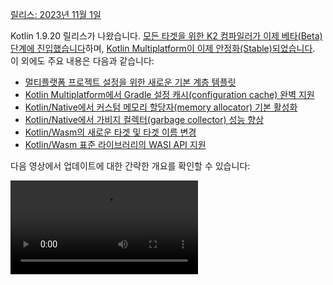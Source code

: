 [//]: # (title: Kotlin 1.9.20의 새로운 기능)

[릴리스: 2023년 11월 1일](releases.md#release-details)

Kotlin 1.9.20 릴리스가 나왔습니다. [모든 타겟을 위한 K2 컴파일러가 이제 베타(Beta) 단계에 진입했습니다](#new-kotlin-k2-compiler-updates)하며, [Kotlin Multiplatform이 이제 안정화(Stable)되었습니다](#kotlin-multiplatform-is-stable). 이 외에도 주요 내용은 다음과 같습니다:

*   [멀티플랫폼 프로젝트 설정을 위한 새로운 기본 계층 템플릿](#template-for-configuring-multiplatform-projects)
*   [Kotlin Multiplatform에서 Gradle 설정 캐시(configuration cache) 완벽 지원](#full-support-for-the-gradle-configuration-cache-in-kotlin-multiplatform)
*   [Kotlin/Native에서 커스텀 메모리 할당자(memory allocator) 기본 활성화](#custom-memory-allocator-enabled-by-default)
*   [Kotlin/Native에서 가비지 컬렉터(garbage collector) 성능 향상](#performance-improvements-for-the-garbage-collector)
*   [Kotlin/Wasm의 새로운 타겟 및 타겟 이름 변경](#new-wasm-wasi-target-and-the-renaming-of-the-wasm-target-to-wasm-js)
*   [Kotlin/Wasm 표준 라이브러리의 WASI API 지원](#support-for-the-wasi-api-in-the-standard-library)

다음 영상에서 업데이트에 대한 간략한 개요를 확인할 수 있습니다:

<video src="https://www.youtube.com/v/Ol_96CHKqg8" title="Kotlin 1.9.20의 새로운 기능"/>

## IDE 지원

1.9.20을 지원하는 Kotlin 플러그인은 다음에서 사용할 수 있습니다:

| IDE            | 지원 버전                     |
|----------------|----------------------------------------|
| IntelliJ IDEA  | 2023.1.x, 2023.2.x, 2023.x             |
| Android Studio | Hedgehog (2023.1.1), Iguana (2023.2.1) |

> IntelliJ IDEA 2023.3.x 및 Android Studio Iguana (2023.2.1) Canary 15부터 Kotlin 플러그인은 자동으로 포함되고 업데이트됩니다. 프로젝트의 Kotlin 버전만 업데이트하면 됩니다.
>
{style="note"}

## 새로운 Kotlin K2 컴파일러 업데이트

JetBrains의 Kotlin 팀은 새로운 K2 컴파일러의 안정화 작업을 계속하고 있습니다. 이 컴파일러는 주요 성능 향상을 가져오고, 새로운 언어 기능 개발 속도를 높이며, Kotlin이 지원하는 모든 플랫폼을 통합하고, 멀티플랫폼 프로젝트를 위한 더 나은 아키텍처를 제공할 것입니다.

K2는 현재 모든 타겟에서 **베타(Beta)** 상태입니다. [릴리스 블로그 게시물에서 자세히 읽어보기](https://blog.jetbrains.com/kotlin/2023/11/kotlin-1-9-20-released/)

### Kotlin/Wasm 지원

이번 릴리스부터 Kotlin/Wasm은 새로운 K2 컴파일러를 지원합니다. [프로젝트에서 활성화하는 방법을 알아보세요](#how-to-enable-the-kotlin-k2-compiler).

### K2와 함께 kapt 컴파일러 플러그인 미리보기

> kapt 컴파일러 플러그인의 K2 지원은 [Experimental](components-stability.md) (실험적 기능)입니다. 옵트인(opt-in)이 필요하며(자세한 내용은 아래 참조), 평가 목적으로만 사용해야 합니다.
>
{style="warning"}

1.9.20에서는 K2 컴파일러와 함께 [kapt 컴파일러 플러그인](kapt.md)을 사용할 수 있습니다.
프로젝트에서 K2 컴파일러를 사용하려면 `gradle.properties` 파일에 다음 옵션을 추가하세요:

```text
kotlin.experimental.tryK2=true
kapt.use.k2=true
```

또는 다음 단계를 완료하여 kapt에 K2를 활성화할 수 있습니다:
1.  `build.gradle.kts` 파일에서 [언어 버전](gradle-compiler-options.md#example-of-setting-languageversion)을 `2.0`으로 설정하세요.
2.  `gradle.properties` 파일에 `kapt.use.k2=true`를 추가하세요.

K2 컴파일러와 함께 kapt를 사용할 때 문제가 발생하면 [이슈 트래커](http://kotl.in/issue)에 보고해 주세요.

### Kotlin K2 컴파일러 활성화 방법

#### Gradle에서 K2 활성화

Kotlin K2 컴파일러를 활성화하고 테스트하려면 다음 컴파일러 옵션과 함께 새 언어 버전을 사용하세요:

```bash
-language-version 2.0
```

`build.gradle.kts` 파일에 지정할 수 있습니다:

```kotlin
kotlin {
    sourceSets.all {
        languageSettings {
            languageVersion = "2.0"
        }
    }
}
```

#### Maven에서 K2 활성화

Kotlin K2 컴파일러를 활성화하고 테스트하려면 `pom.xml` 파일의 `<project/>` 섹션을 업데이트하세요:

```xml
<properties>
    <kotlin.compiler.languageVersion>2.0</kotlin.compiler.languageVersion>
</properties>
```

#### IntelliJ IDEA에서 K2 활성화

IntelliJ IDEA에서 Kotlin K2 컴파일러를 활성화하고 테스트하려면 **Settings** | **Build, Execution, Deployment** | **Compiler** | **Kotlin Compiler**로 이동하여 **Language Version** 필드를 `2.0 (experimental)`로 업데이트하세요.

### 새로운 K2 컴파일러에 대한 피드백 남기기

어떤 피드백이라도 감사히 받겠습니다!

*   Kotlin Slack에서 K2 개발자에게 직접 피드백을 제공하세요. [초대받아](https://surveys.jetbrains.com/s3/kotlin-slack-sign-up?_gl=1*ju6cbn*_ga*MTA3MTk5NDkzMC4xNjQ2MDY3MDU4*_ga_9J976DJZ68*MTY1ODMzNzA3OS4xMDAuMS4xNjU4MzQwODEwLjYw) [#k2-early-adopters](https://kotlinlang.slack.com/archives/C03PK0PE257) 채널에 참여하세요.
*   새로운 K2 컴파일러 사용 중 발생한 문제는 [이슈 트래커](https://kotl.in/issue)에 보고해 주세요.
*   JetBrains가 K2 사용에 대한 익명 데이터를 수집하도록 [사용 통계 전송 옵션](https://www.jetbrains.com/help/idea/settings-usage-statistics.html)을 활성화하세요.

## Kotlin/JVM

버전 1.9.20부터 컴파일러는 Java 21 바이트코드를 포함하는 클래스를 생성할 수 있습니다.

## Kotlin/Native

Kotlin 1.9.20에는 새로운 메모리 할당자가 기본으로 활성화된 안정적인 메모리 관리자, 가비지 컬렉터 성능 향상 및 기타 업데이트가 포함되어 있습니다:

*   [커스텀 메모리 할당자 기본 활성화](#custom-memory-allocator-enabled-by-default)
*   [가비지 컬렉터 성능 향상](#performance-improvements-for-the-garbage-collector)
*   [`klib` 아티팩트의 점진적 컴파일](#incremental-compilation-of-klib-artifacts)
*   [라이브러리 연결(linkage) 문제 관리](#managing-library-linkage-issues)
*   [클래스 생성자 호출 시 컴패니언 객체 초기화](#companion-object-initialization-on-class-constructor-calls)
*   [모든 cinterop 선언에 대한 옵트인(opt-in) 요구 사항](#opt-in-requirement-for-all-cinterop-declarations)
*   [링커 오류에 대한 커스텀 메시지](#custom-message-for-linker-errors)
*   [레거시 메모리 관리자 제거](#removal-of-the-legacy-memory-manager)
*   [타겟 티어(tier) 정책 변경](#change-to-our-target-tiers-policy)

### 커스텀 메모리 할당자 기본 활성화

Kotlin 1.9.20에는 새로운 메모리 할당자가 기본으로 활성화되어 제공됩니다. 이 할당자는 이전 기본 할당자인 `mimalloc`을 대체하도록 설계되었으며, 가비지 컬렉션을 더 효율적으로 만들고 [Kotlin/Native 메모리 관리자](native-memory-manager.md)의 런타임 성능을 향상시킵니다.

새로운 커스텀 할당자는 시스템 메모리를 페이지로 나누어 순차적으로 독립적인 스위핑(sweeping)을 허용합니다. 각 할당은 페이지 내의 메모리 블록이 되며, 페이지는 블록 크기를 추적합니다. 다양한 페이지 유형은 여러 할당 크기에 최적화되어 있습니다. 메모리 블록의 순차적인 배열은 할당된 모든 블록을 효율적으로 반복할 수 있도록 합니다.

스레드가 메모리를 할당할 때, 할당 크기에 따라 적절한 페이지를 찾습니다. 스레드는 다양한 크기 범주에 대한 페이지 세트를 유지합니다. 일반적으로 주어진 크기에 대한 현재 페이지는 할당을 수용할 수 있습니다. 그렇지 않으면 스레드는 공유 할당 공간에서 다른 페이지를 요청합니다. 이 페이지는 이미 사용 가능하거나, 스위핑이 필요하거나, 먼저 생성해야 할 수 있습니다.

새로운 할당자는 여러 개의 독립적인 할당 공간을 동시에 허용하여, Kotlin 팀이 성능을 더욱 향상시키기 위해 다양한 페이지 레이아웃을 실험할 수 있도록 할 것입니다.

#### 커스텀 메모리 할당자 활성화 방법

Kotlin 1.9.20부터 새로운 메모리 할당자가 기본으로 설정됩니다. 추가 설정은 필요 없습니다.

메모리 소비가 높다고 판단되면, Gradle 빌드 스크립트에서 `-Xallocator=mimalloc` 또는 `-Xallocator=std` 옵션을 사용하여 `mimalloc` 또는 시스템 할당자로 다시 전환할 수 있습니다. 새로운 메모리 할당자 개선에 도움을 주시려면 [YouTrack](https://kotl.in/issue)에 해당 문제를 보고해 주세요.

새로운 할당자 설계에 대한 기술적인 내용은 이 [README](https://github.com/JetBrains/kotlin/blob/master/kotlin-native/runtime/src/alloc/custom/README.md)를 참조하세요.

### 가비지 컬렉터 성능 향상

Kotlin 팀은 새로운 Kotlin/Native 메모리 관리자의 성능과 안정성을 지속적으로 개선하고 있습니다. 이번 릴리스에서는 가비지 컬렉터(GC)에 몇 가지 중요한 변경 사항이 적용되었으며, 1.9.20의 주요 내용은 다음과 같습니다:

*   [GC 일시 중지 시간 단축을 위한 완전 병렬 마크](#full-parallel-mark-to-reduce-the-pause-time-for-the-gc)
*   [할당 성능 향상을 위해 메모리를 큰 청크로 추적](#tracking-memory-in-big-chunks-to-improve-the-allocation-performance)

#### GC 일시 중지 시간 단축을 위한 완전 병렬 마크

이전에는 기본 가비지 컬렉터가 부분적인 병렬 마크만 수행했습니다. 뮤테이터(mutator) 스레드가 일시 중지되면, 스레드 로컬 변수 및 호출 스택과 같은 자체 루트에서 GC 시작을 마크했습니다. 그 동안 별도의 GC 스레드는 전역 루트와, 네이티브 코드를 활발히 실행 중이어서 일시 중지되지 않은 모든 뮤테이터의 루트를 마크하는 역할을 했습니다.

이러한 접근 방식은 전역 객체의 수가 제한적이고 뮤테이터 스레드가 Kotlin 코드를 실행하는 실행 가능 상태에서 상당한 시간을 보내는 경우에 잘 작동했습니다. 하지만 일반적인 iOS 애플리케이션의 경우는 그렇지 않습니다.

이제 GC는 일시 중지된 뮤테이터, GC 스레드 및 선택적 마커 스레드를 결합하여 마크 큐를 처리하는 완전 병렬 마크를 사용합니다. 기본적으로 마킹(marking) 프로세스는 다음을 통해 수행됩니다:

*   일시 중지된 뮤테이터. 자신의 루트를 처리한 후 코드를 활발히 실행하지 않을 때 유휴 상태로 있는 대신, 전체 마킹 프로세스에 기여합니다.
*   GC 스레드. 이는 최소한 하나의 스레드가 마킹을 수행하도록 보장합니다.

이 새로운 접근 방식은 마킹 프로세스를 더 효율적으로 만들어 GC의 일시 중지 시간을 단축합니다.

#### 할당 성능 향상을 위해 메모리를 큰 청크로 추적

이전에는 GC 스케줄러가 각 객체의 할당을 개별적으로 추적했습니다. 그러나 새로운 기본 커스텀 할당자나 `mimalloc` 메모리 할당자 모두 각 객체에 대해 별도의 저장 공간을 할당하지 않습니다. 이들은 여러 객체를 위해 한 번에 큰 영역을 할당합니다.

Kotlin 1.9.20에서는 GC가 개별 객체 대신 영역을 추적합니다. 이는 각 할당에서 수행되는 작업 수를 줄여 작은 객체 할당 속도를 높이고, 따라서 가비지 컬렉터의 메모리 사용량을 최소화하는 데 도움이 됩니다.

### `klib` 아티팩트의 점진적 컴파일

> 이 기능은 [Experimental](components-stability.md#stability-levels-explained) (실험적 기능)입니다. 언제든지 삭제되거나 변경될 수 있습니다. 옵트인(opt-in)이 필요합니다(자세한 내용은 아래 참조). 평가 목적으로만 사용해야 합니다. [YouTrack](https://kotl.in/issue)에 대한 피드백을 주시면 감사하겠습니다.
>
{style="warning"}

Kotlin 1.9.20은 Kotlin/Native를 위한 새로운 컴파일 시간 최적화를 도입합니다. `klib` 아티팩트의 네이티브 코드 컴파일은 이제 부분적으로 점진적입니다.

디버그 모드에서 Kotlin 소스 코드를 네이티브 바이너리로 컴파일할 때, 컴파일은 두 단계를 거칩니다:

1.  소스 코드는 `klib` 아티팩트로 컴파일됩니다.
2.  `klib` 아티팩트는 의존성과 함께 바이너리로 컴파일됩니다.

두 번째 단계의 컴파일 시간을 최적화하기 위해 팀은 이미 의존성에 대한 컴파일러 캐시를 구현했습니다. 이들은 네이티브 코드로 한 번만 컴파일되며, 그 결과는 바이너리가 컴파일될 때마다 재사용됩니다. 하지만 프로젝트 소스에서 빌드된 `klib` 아티팩트는 프로젝트 변경 시 항상 네이티브 코드로 완전히 재컴파일되었습니다.

새로운 점진적 컴파일을 사용하면, 프로젝트 모듈 변경이 소스 코드의 `klib` 아티팩트 부분 재컴파일만 유발하는 경우, `klib`의 일부만 바이너리로 다시 컴파일됩니다.

점진적 컴파일을 활성화하려면 `gradle.properties` 파일에 다음 옵션을 추가하세요:

```none
kotlin.incremental.native=true
```

문제가 발생하면 [YouTrack](https://kotl.in/issue)에 보고해 주세요.

### 라이브러리 연결(linkage) 문제 관리

이번 릴리스에서는 Kotlin/Native 컴파일러가 Kotlin 라이브러리 내의 연결(linkage) 문제를 처리하는 방식이 개선되었습니다. 이제 오류 메시지에 해시(hash) 대신 시그니처 이름(signature name)을 사용하여 더 읽기 쉬운 선언이 포함되어 문제를 더 쉽게 찾고 해결할 수 있습니다. 다음은 예시입니다:

```text
No function found for symbol 'org.samples/MyClass.removedFunction|removedFunction(kotlin.Int;kotlin.String){}[0]'
```
Kotlin/Native 컴파일러는 서드파티 Kotlin 라이브러리 간의 연결(linkage) 문제를 감지하고 런타임에 오류를 보고합니다. 한 서드파티 Kotlin 라이브러리의 작성자가 다른 서드파티 Kotlin 라이브러리가 사용하는 실험적 API에 호환되지 않는 변경을 가하는 경우 이러한 문제가 발생할 수 있습니다.

Kotlin 1.9.20부터 컴파일러는 기본적으로 연결 문제를 자동으로 감지합니다. 프로젝트에서 이 설정을 조정할 수 있습니다:

*   이러한 문제를 컴파일 로그에 기록하려면 `-Xpartial-linkage-loglevel=WARNING` 컴파일러 옵션을 사용하여 경고를 활성화하세요.
*   또한 `-Xpartial-linkage-loglevel=ERROR`를 사용하여 보고된 경고의 심각도를 컴파일 오류로 높일 수도 있습니다. 이 경우 컴파일이 실패하고 컴파일 로그에 모든 오류가 표시됩니다. 이 옵션을 사용하여 연결 문제를 더 자세히 검토하세요.

```kotlin
// An example of passing compiler options in a Gradle build file:
kotlin {
    macosX64("native") {
        binaries.executable()

        compilations.configureEach {
            compilerOptions.configure {
                // To report linkage issues as warnings:
                freeCompilerArgs.add("-Xpartial-linkage-loglevel=WARNING")

                // To raise linkage warnings to errors:
                freeCompilerArgs.add("-Xpartial-linkage-loglevel=ERROR")
            }
        }
    }
}
```

이 기능에 예상치 못한 문제가 발생하면 언제든지 `-Xpartial-linkage=disable` 컴파일러 옵션을 사용하여 옵트아웃(opt out)할 수 있습니다. 이러한 경우 [이슈 트래커](https://kotl.in/issue)에 주저하지 말고 보고해 주세요.

### 클래스 생성자 호출 시 컴패니언 객체 초기화

Kotlin 1.9.20부터 Kotlin/Native 백엔드는 클래스 생성자에서 컴패니언 객체에 대한 정적 초기화자(static initializer)를 호출합니다:

```kotlin
class Greeting {
    companion object {
        init {
            print("Hello, Kotlin!") 
        }
    }
}

fun main() {
    val start = Greeting() // "Hello, Kotlin!" 출력
}
```

이제 이 동작은 Kotlin/JVM과 통일되었습니다. Kotlin/JVM에서는 Java 정적 초기화자의 의미 체계와 일치하는 해당 클래스가 로드(해결)될 때 컴패니언 객체가 초기화됩니다.

이제 이 기능의 구현이 플랫폼 간에 더 일관성이 있어 Kotlin Multiplatform 프로젝트에서 코드를 공유하기가 더 쉬워졌습니다.

### 모든 cinterop 선언에 대한 옵트인(opt-in) 요구 사항

Kotlin 1.9.20부터 `cinterop` 도구가 C 및 Objective-C 라이브러리(예: libcurl, libxml)에서 생성한 모든 Kotlin 선언은 `@ExperimentalForeignApi`로 표시됩니다. 옵트인 어노테이션이 없으면 코드가 컴파일되지 않습니다.

이 요구 사항은 C 및 Objective-C 라이브러리 임포트의 [Experimental](components-stability.md#stability-levels-explained) 상태를 반영합니다. 프로젝트의 특정 영역으로 사용을 제한하는 것이 좋습니다. 이는 임포트 안정화 작업이 시작되면 마이그레이션을 더 쉽게 해줄 것입니다.

> Kotlin/Native와 함께 제공되는 네이티브 플랫폼 라이브러리(예: Foundation, UIKit, POSIX)의 경우, 일부 API에만 `@ExperimentalForeignApi`를 통한 옵트인(opt-in)이 필요합니다. 이 경우, 옵트인 요구 사항에 대한 경고가 표시됩니다.
>
{style="note"}

### 링커 오류에 대한 커스텀 메시지

라이브러리 작성자인 경우, 이제 커스텀 메시지를 통해 사용자가 링커 오류를 해결하도록 도울 수 있습니다.

Kotlin 라이브러리가 C 또는 Objective-C 라이브러리에 의존하는 경우(예: [CocoaPods 통합](https://www.jetbrains.com/help/kotlin-multiplatform-dev/multiplatform-cocoapods-overview.html) 사용), 해당 라이브러리 사용자는 이러한 종속 라이브러리를 로컬 머신에 가지고 있거나 프로젝트 빌드 스크립트에 명시적으로 구성해야 합니다. 그렇지 않은 경우, 사용자는 혼란스러운 "Framework not found" 메시지를 받곤 했습니다.

이제 컴파일 실패 메시지에 특정 지침이나 링크를 제공할 수 있습니다. 이를 위해 `-Xuser-setup-hint` 컴파일러 옵션을 `cinterop`에 전달하거나, `.def` 파일에 `userSetupHint=message` 속성을 추가하세요.

### 레거시 메모리 관리자 제거

[새로운 메모리 관리자](native-memory-manager.md)는 Kotlin 1.6.20에서 도입되어 1.7.20에서 기본값이 되었습니다. 그 이후로 추가 업데이트 및 성능 개선이 이루어졌으며, 이제 안정화되었습니다.

이제 사용 중단 주기를 완료하고 레거시 메모리 관리자를 제거할 때가 되었습니다. 아직 사용 중이라면, `gradle.properties`에서 `kotlin.native.binary.memoryModel=strict` 옵션을 제거하고 [마이그레이션 가이드](native-migration-guide.md)에 따라 필요한 변경 사항을 적용하세요.

### 타겟 티어(tier) 정책 변경

저희는 [티어 1 지원](native-target-support.md#tier-1)에 대한 요구 사항을 업그레이드하기로 결정했습니다. Kotlin 팀은 이제 티어 1에 해당하는 타겟에 대해 컴파일러 릴리스 간 소스 및 바이너리 호환성을 제공하는 데 전념하고 있습니다. 또한 컴파일 및 실행이 가능하도록 CI 도구로 정기적으로 테스트되어야 합니다. 현재 티어 1에는 macOS 호스트를 위한 다음 타겟이 포함됩니다:

*   `macosX64`
*   `macosArm64`
*   `iosSimulatorArm64`
*   `iosX64`

Kotlin 1.9.20에서는 이전에 사용이 중단된 여러 타겟도 제거했습니다. 즉,

*   `iosArm32`
*   `watchosX86`
*   `wasm32`
*   `mingwX86`
*   `linuxMips32`
*   `linuxMipsel32`

현재 [지원되는 타겟](native-target-support.md)의 전체 목록을 참조하세요.

## Kotlin Multiplatform

Kotlin 1.9.20은 Kotlin Multiplatform의 안정화에 중점을 두고 있으며, 새로운 프로젝트 위자드 및 기타 주목할 만한 기능으로 개발자 경험을 개선하기 위한 새로운 단계를 밟고 있습니다:

*   [Kotlin Multiplatform 안정화(Stable)](#kotlin-multiplatform-is-stable)
*   [멀티플랫폼 프로젝트 구성을 위한 템플릿](#template-for-configuring-multiplatform-projects)
*   [새로운 프로젝트 위자드](#new-project-wizard)
*   [Gradle 설정 캐시(Configuration cache) 완벽 지원](#full-support-for-the-gradle-configuration-cache-in-kotlin-multiplatform)
*   [Gradle에서 새로운 표준 라이브러리 버전 더 쉽게 구성](#easier-configuration-of-new-standard-library-versions-in-gradle)
*   [서드파티 cinterop 라이브러리 기본 지원](#default-support-for-third-party-cinterop-libraries)
*   [Compose Multiplatform 프로젝트에서 Kotlin/Native 컴파일 캐시 지원](#support-for-kotlin-native-compilation-caches-in-compose-multiplatform-projects)
*   [호환성 가이드라인](#compatibility-guidelines)

### Kotlin Multiplatform 안정화(Stable)

1.9.20 릴리스는 Kotlin의 발전에 있어 중요한 이정표를 세웠습니다: [Kotlin Multiplatform](https://www.jetbrains.com/help/kotlin-multiplatform-dev/get-started.html)이 드디어 안정화(Stable)되었습니다. 이는 이 기술이 프로젝트에서 안전하게 사용될 수 있으며, 프로덕션 준비가 100% 완료되었음을 의미합니다. 또한 Kotlin Multiplatform의 향후 개발은 엄격한 [하위 호환성 규칙](https://kotlinfoundation.org/language-committee-guidelines/)에 따라 계속될 것임을 의미합니다.

Kotlin Multiplatform의 일부 고급 기능은 아직 발전 중임을 유의하세요. 이러한 기능을 사용할 때, 사용 중인 기능의 현재 안정화 상태를 설명하는 경고가 표시될 것입니다. IntelliJ IDEA에서 실험적 기능을 사용하기 전에, **Settings** | **Advanced Settings** | **Kotlin** | **Experimental Multiplatform**에서 명시적으로 활성화해야 합니다.

*   Kotlin Multiplatform 안정화 및 향후 계획에 대해 자세히 알아보려면 [Kotlin 블로그](https://blog.jetbrains.com/kotlin/2023/11/kotlin-multiplatform-stable/)를 방문하세요.
*   안정화 과정에서 어떤 중요한 변경 사항이 있었는지 확인하려면 [멀티플랫폼 호환성 가이드](https://www.jetbrains.com/help/kotlin-multiplatform-dev/multiplatform-compatibility-guide.html)를 참조하세요.
*   이번 릴리스에서 부분적으로 안정화된 Kotlin Multiplatform의 중요한 부분인 [expected 및 actual 선언 메커니즘](https://www.jetbrains.com/help/kotlin-multiplatform-dev/multiplatform-expect-actual.html)에 대해 읽어보세요.

### 멀티플랫폼 프로젝트 구성을 위한 템플릿

Kotlin 1.9.20부터 Kotlin Gradle 플러그인은 인기 있는 멀티플랫폼 시나리오를 위해 공유 소스 세트를 자동으로 생성합니다. 프로젝트 설정이 이러한 시나리오 중 하나인 경우, 소스 세트 계층을 수동으로 구성할 필요가 없습니다. 프로젝트에 필요한 타겟을 명시적으로 지정하기만 하면 됩니다.

이제 Kotlin Gradle 플러그인의 새로운 기능인 기본 계층 템플릿 덕분에 설정이 더 쉬워졌습니다. 이것은 플러그인에 내장된 사전 정의된 소스 세트 계층 템플릿입니다. 선언한 타겟에 대해 Kotlin이 자동으로 생성하는 중간 소스 세트를 포함합니다. [전체 템플릿을 참조하세요](#see-the-full-hierarchy-template).

#### 더 쉽게 프로젝트 생성

Android 및 iPhone 기기를 모두 타겟팅하고 Apple 실리콘 MacBook에서 개발되는 멀티플랫폼 프로젝트를 고려해 보세요. 다양한 Kotlin 버전 간에 이 프로젝트가 어떻게 설정되는지 비교해 보세요:

<table>
   <tr>
       <td>Kotlin 1.9.0 및 이전 버전 (표준 설정)</td>
       <td>Kotlin 1.9.20</td>
   </tr>
   <tr>
<td>

```kotlin
kotlin {
    androidTarget()
    iosArm64()
    iosSimulatorArm64()

    sourceSets {
        val commonMain by getting

        val iosMain by creating {
            dependsOn(commonMain)
        }

        val iosArm64Main by getting {
            dependsOn(iosMain)
        }

        val iosSimulatorArm64Main by getting {
            dependsOn(iosMain)
        }
    }
}
```

</td>
<td>

```kotlin
kotlin {
    androidTarget()
    iosArm64()
    iosSimulatorArm64()

    // The iosMain source set is created automatically
}
```

</td>
</tr>
</table>

기본 계층 템플릿을 사용하면 프로젝트를 설정하는 데 필요한 상용구 코드의 양이 상당히 줄어드는 것을 확인할 수 있습니다.

코드에서 `androidTarget`, `iosArm64`, `iosSimulatorArm64` 타겟을 선언하면 Kotlin Gradle 플러그인은 템플릿에서 적합한 공유 소스 세트를 찾아 자동으로 생성해 줍니다. 결과적인 계층 구조는 다음과 같습니다:

![An example of the default target hierarchy in use](default-hierarchy-example.svg){thumbnail="true" width="350" thumbnail-same-file="true"}

녹색 소스 세트는 실제로 프로젝트에 생성되어 포함되며, 기본 템플릿의 회색 소스 세트는 무시됩니다.

#### 소스 세트에 대한 자동 완성 사용

생성된 프로젝트 구조로 작업하기 쉽게 하기 위해, IntelliJ IDEA는 이제 기본 계층 템플릿으로 생성된 소스 세트에 대해 자동 완성을 제공합니다:

<img src="multiplatform-hierarchy-completion.animated.gif" alt="IDE completion for source set names" width="350" preview-src="multiplatform-hierarchy-completion.png"/>

또한 Kotlin은 해당 타겟을 선언하지 않아 존재하지 않는 소스 세트에 접근하려고 하면 경고를 표시합니다. 아래 예시에는 JVM 타겟이 없습니다 (동일하지 않은 `androidTarget`만 있음). 하지만 `jvmMain` 소스 세트를 사용해보고 어떤 일이 발생하는지 확인해 봅시다:

```kotlin
kotlin {
    androidTarget()
    iosArm64()
    iosSimulatorArm64()

    sourceSets {
        jvmMain {
        }
    }
}
```

이 경우, Kotlin은 빌드 로그에 경고를 보고합니다:

```none
w: Accessed 'source set jvmMain' without registering the jvm target:
  kotlin {
      jvm() /* <- register the 'jvm' target */

      sourceSets.jvmMain.dependencies {

      }
  }
```

#### 타겟 계층 설정

Kotlin 1.9.20부터 기본 계층 템플릿이 자동으로 활성화됩니다. 대부분의 경우 추가 설정은 필요하지 않습니다.

그러나 1.9.20 이전에 생성된 기존 프로젝트를 마이그레이션하는 경우, 이전에 `dependsOn()` 호출을 사용하여 중간 소스를 수동으로 도입했다면 경고가 발생할 수 있습니다. 이 문제를 해결하려면 다음을 수행하세요:

*   중간 소스 세트가 현재 기본 계층 템플릿에 의해 커버되는 경우, 모든 수동 `dependsOn()` 호출과 `by creating` 구문으로 생성된 소스 세트를 제거하세요.

    모든 기본 소스 세트 목록을 확인하려면 [전체 계층 템플릿](#see-the-full-hierarchy-template)을 참조하세요.

*   기본 계층 템플릿이 제공하지 않는 추가 소스 세트(예: macOS와 JVM 타겟 간에 코드를 공유하는 소스 세트)를 사용하고 싶다면, `applyDefaultHierarchyTemplate()`을 사용하여 템플릿을 명시적으로 다시 적용하고 `dependsOn()`을 사용하여 평소와 같이 추가 소스 세트를 수동으로 구성하여 계층 구조를 조정하세요:

    ```kotlin
    kotlin {
        jvm()
        macosArm64()
        iosArm64()
        iosSimulatorArm64()

        // Apply the default hierarchy explicitly. It'll create, for example, the iosMain source set:
        applyDefaultHierarchyTemplate()

        sourceSets {
            // Create an additional jvmAndMacos source set
            val jvmAndMacos by creating {
                dependsOn(commonMain.get())
            }

            macosArm64Main.get().dependsOn(jvmAndMacos)
            jvmMain.get().dependsOn(jvmAndMacos)
        }
    }
    ```

*   프로젝트에 템플릿에서 생성된 것과 정확히 같은 이름을 가지지만 서로 다른 타겟 세트 간에 공유되는 소스 세트가 이미 있는 경우, 현재 템플릿의 소스 세트 간 기본 `dependsOn` 관계를 수정할 방법이 없습니다.

    이 경우, 기본 계층 템플릿이나 수동으로 생성된 소스 세트 중에서 목적에 맞는 다른 소스 세트를 찾는 방법이 있습니다. 다른 방법은 템플릿에서 완전히 옵트아웃(opt out)하는 것입니다.

    옵트아웃하려면 `gradle.properties`에 `kotlin.mpp.applyDefaultHierarchyTemplate=false`를 추가하고 다른 모든 소스 세트를 수동으로 구성하세요.

    저희는 현재 이러한 경우의 설정 프로세스를 간소화하기 위해 자신만의 계층 템플릿을 생성하기 위한 API를 개발 중입니다.

#### 전체 계층 템플릿 보기 {initial-collapse-state="collapsed" collapsible="true"}

프로젝트가 컴파일될 타겟을 선언하면, 플러그인은 템플릿에서 해당하는 공유 소스 세트를 선택하여 프로젝트에 생성합니다.

![Default hierarchy template](full-template-hierarchy.svg)

> 이 예시는 프로젝트의 프로덕션 부분만 보여주며, `Main` 접미사를 생략했습니다 (예: `commonMain` 대신 `common` 사용). 하지만 `*Test` 소스에서도 모든 것이 동일합니다.
>
{style="tip"}

### 새로운 프로젝트 위자드

JetBrains 팀은 크로스 플랫폼 프로젝트를 생성하는 새로운 방법인 [Kotlin Multiplatform 웹 위자드](https://kmp.jetbrains.com)를 소개합니다.

새로운 Kotlin Multiplatform 위자드의 첫 번째 구현은 가장 인기 있는 Kotlin Multiplatform 사용 사례를 다룹니다. 이전 프로젝트 템플릿에 대한 모든 피드백을 통합하여 아키텍처를 가능한 한 견고하고 신뢰할 수 있게 만들었습니다.

새로운 위자드는 통합된 백엔드와 다양한 프론트엔드를 가질 수 있는 분산 아키텍처를 가지고 있으며, 웹 버전이 첫 단계입니다. 저희는 향후 IDE 버전 구현과 명령줄 도구 생성을 모두 고려하고 있습니다. 웹에서는 항상 위자드의 최신 버전을 사용할 수 있지만, IDE에서는 다음 릴리스를 기다려야 합니다.

새로운 위자드를 사용하면 프로젝트 설정이 그 어느 때보다 쉬워집니다. 모바일, 서버, 데스크톱 개발을 위한 타겟 플랫폼을 선택하여 필요에 맞게 프로젝트를 맞춤 설정할 수 있습니다. 향후 릴리스에서는 웹 개발 지원도 추가할 계획입니다.

<img src="multiplatform-web-wizard.png" alt="Multiplatform web wizard" width="400"/>

새로운 프로젝트 위자드는 이제 Kotlin으로 크로스 플랫폼 프로젝트를 생성하는 선호되는 방법입니다. 1.9.20부터 Kotlin 플러그인은 IntelliJ IDEA에서 더 이상 **Kotlin Multiplatform** 프로젝트 위자드를 제공하지 않습니다.

새로운 위자드는 초기 설정을 쉽게 안내하여 온보딩 프로세스를 훨씬 원활하게 만듭니다. 문제가 발생하면 [YouTrack](https://kotl.in/issue)에 보고하여 위자드 사용 경험을 개선하는 데 도움을 주세요.

<a href="https://kmp.jetbrains.com">
   <img src="multiplatform-create-project-button.png" alt="Create a project" style="block"/>
</a>

### Kotlin Multiplatform에서 Gradle 설정 캐시(Configuration cache) 완벽 지원

이전에는 Kotlin 멀티플랫폼 라이브러리에서 사용할 수 있었던 Gradle 설정 캐시의 [미리보기](whatsnew19.md#preview-of-the-gradle-configuration-cache)를 도입했습니다. 1.9.20에서는 Kotlin Multiplatform 플러그인이 한 단계 더 나아갑니다.

이제 [Kotlin CocoaPods Gradle 플러그인](https://www.jetbrains.com/help/kotlin-multiplatform-dev/multiplatform-cocoapods-dsl-reference.html)뿐만 아니라 `embedAndSignAppleFrameworkForXcode`와 같이 Xcode 빌드에 필요한 통합 작업에서도 Gradle 설정 캐시를 지원합니다.

이제 모든 멀티플랫폼 프로젝트에서 개선된 빌드 시간을 활용할 수 있습니다. Gradle 설정 캐시는 구성 단계의 결과를 후속 빌드에 재사용하여 빌드 프로세스를 가속화합니다. 자세한 내용과 설정 지침은 [Gradle 문서](https://docs.gradle.org/current/userguide/configuration_cache.html#config_cache:usage)를 참조하세요.

### Gradle에서 새로운 표준 라이브러리 버전 더 쉽게 구성

멀티플랫폼 프로젝트를 생성하면 표준 라이브러리(`stdlib`)에 대한 의존성이 각 소스 세트에 자동으로 추가됩니다. 이는 멀티플랫폼 프로젝트를 시작하는 가장 쉬운 방법입니다.

이전에는 표준 라이브러리에 대한 의존성을 수동으로 구성하려면 각 소스 세트에 대해 개별적으로 구성해야 했습니다. `kotlin-stdlib:1.9.20`부터는 `commonMain` 루트 소스 세트에서 의존성을 **한 번만** 구성하면 됩니다:

<table>
   <tr>
       <td>표준 라이브러리 버전 1.9.10 및 이전</td>
       <td>표준 라이브러리 버전 1.9.20</td>
   </tr>
   <tr>
<td>

```kotlin
kotlin {
    sourceSets {
        // For the common source set
        val commonMain by getting {
            dependencies {
                implementation("org.jetbrains.kotlin:kotlin-stdlib-common:1.9.10")
            }
        }

        // For the JVM source set
        val jvmMain by getting {
            dependencies {
                implementation("org.jetbrains.kotlin:kotlin-stdlib:1.9.10")
            }
        }

        // For the JS source set
        val jsMain by getting {
            dependencies {
                implementation("org.jetbrains.kotlin:kotlin-stdlib-js:1.9.10")
            }
        }
    }
}
```

</td>
<td>

```kotlin
kotlin {
    sourceSets {
        commonMain {
            dependencies {
                implementation("org.jetbrains.kotlin:kotlin-stdlib:1.9.20")
            }
        }
    }
}
```

</td>
</tr>
</table>

이러한 변경은 표준 라이브러리의 Gradle 메타데이터에 새로운 정보가 포함됨으로써 가능해졌습니다. 이를 통해 Gradle은 다른 소스 세트에 대한 올바른 표준 라이브러리 아티팩트를 자동으로 해결할 수 있습니다.

### 서드파티 cinterop 라이브러리 기본 지원

Kotlin 1.9.20은 [Kotlin CocoaPods Gradle](https://www.jetbrains.com/help/kotlin-multiplatform-dev/multiplatform-cocoapods-overview.html) 플러그인이 적용된 프로젝트에서 모든 cinterop 의존성에 대해 기본 지원(옵트인 지원 대신)을 추가합니다.

이는 이제 플랫폼별 의존성에 제한받지 않고 더 많은 네이티브 코드를 공유할 수 있음을 의미합니다. 예를 들어, `iosMain` 공유 소스 세트에 [Pod 라이브러리에 대한 의존성](https://www.jetbrains.com/help/kotlin-multiplatform-dev/multiplatform-cocoapods-libraries.html)을 추가할 수 있습니다.

이전에는 Kotlin/Native 배포판과 함께 제공되는 [플랫폼별 라이브러리](native-platform-libs.md)(예: Foundation, UIKit, POSIX)에서만 작동했습니다. 이제 모든 서드파티 Pod 라이브러리는 기본적으로 공유 소스 세트에서 사용할 수 있습니다. 더 이상 별도의 Gradle 속성을 지정하여 지원할 필요가 없습니다.

### Compose Multiplatform 프로젝트에서 Kotlin/Native 컴파일 캐시 지원

이번 릴리스는 Compose Multiplatform 컴파일러 플러그인과의 호환성 문제를 해결하며, 주로 iOS용 Compose Multiplatform 프로젝트에 영향을 미쳤습니다.

이 문제를 해결하기 위해 `kotlin.native.cacheKind=none` Gradle 속성을 사용하여 캐싱을 비활성화해야 했습니다. 그러나 이 해결 방법은 성능 저하를 초래했습니다. Kotlin/Native 컴파일러에서 캐싱이 작동하지 않아 컴파일 시간이 느려졌습니다.

이제 문제가 해결되었으므로, `gradle.properties` 파일에서 `kotlin.native.cacheKind=none`을 제거하고 Compose Multiplatform 프로젝트에서 개선된 컴파일 시간을 누릴 수 있습니다.

컴파일 시간 개선에 대한 더 많은 팁은 [Kotlin/Native 문서](native-improving-compilation-time.md)를 참조하세요.

### 호환성 가이드라인

프로젝트를 구성할 때, Kotlin Multiplatform Gradle 플러그인과 사용 가능한 Gradle, Xcode, Android Gradle 플러그인(AGP) 버전의 호환성을 확인하세요:

| Kotlin Multiplatform Gradle 플러그인 | Gradle | Android Gradle 플러그인 | Xcode |
|---------------------------|------|----|----|
| 1.9.20        | 7.5 및 이후 | 7.4.2–8.2 | 15.0. 자세한 내용은 아래 참조 |

이번 릴리스부터 Xcode의 권장 버전은 15.0입니다. Xcode 15.0과 함께 제공되는 라이브러리는 완전히 지원되며, Kotlin 코드의 어느 곳에서든 접근할 수 있습니다.

그러나 Xcode 14.3은 대부분의 경우 여전히 작동해야 합니다. 로컬 머신에서 버전 14.3을 사용하는 경우, Xcode 15와 함께 제공되는 라이브러리는 보이지만 접근할 수 없다는 점을 명심하세요.

## Kotlin/Wasm

1.9.20에서 Kotlin Wasm은 안정화 [알파(Alpha) 수준](components-stability.md)에 도달했습니다.

*   [Wasm GC 4단계 및 최종 Opcode와의 호환성](#compatibility-with-wasm-gc-phase-4-and-final-opcodes)
*   [새로운 `wasm-wasi` 타겟 및 `wasm` 타겟의 `wasm-js`로 이름 변경](#new-wasm-wasi-target-and-the-renaming-of-the-wasm-target-to-wasm-js)
*   [표준 라이브러리에서 WASI API 지원](#support-for-the-wasi-api-in-the-standard-library)
*   [Kotlin/Wasm API 개선](#kotlin-wasm-api-improvements)

> Kotlin Wasm은 [Alpha](components-stability.md) (알파 버전)입니다. 언제든지 변경될 수 있습니다. 평가 목적으로만 사용해야 합니다.
>
> [YouTrack](https://kotl.in/issue)에 대한 피드백을 주시면 감사하겠습니다.
>
{style="note"}

### Wasm GC 4단계 및 최종 Opcode와의 호환성

Wasm GC가 최종 단계로 진행되면서 바이너리 표현에 사용되는 상수 숫자(opcode)에 대한 업데이트가 필요합니다. Kotlin 1.9.20은 최신 opcode를 지원하므로, Wasm 프로젝트를 최신 Kotlin 버전으로 업데이트하는 것을 강력히 권장합니다.
또한 Wasm 환경을 갖춘 최신 버전의 브라우저를 사용하는 것을 권장합니다:
*   Chrome 및 Chromium 기반 브라우저의 경우 119 버전 이상.
*   Firefox의 경우 119 버전 이상. Firefox 119에서는 [Wasm GC를 수동으로 켜야 합니다](wasm-troubleshooting.md).

### 새로운 `wasm-wasi` 타겟 및 `wasm` 타겟의 `wasm-js`로 이름 변경

이번 릴리스에서는 Kotlin/Wasm을 위한 새로운 타겟인 `wasm-wasi`를 소개합니다. 또한 `wasm` 타겟을 `wasm-js`로 변경합니다. Gradle DSL에서는 이 타겟들을 각각 `wasmWasi {}`와 `wasmJs {}`로 사용할 수 있습니다.

프로젝트에서 이 타겟들을 사용하려면 `build.gradle.kts` 파일을 업데이트하세요:

```kotlin
kotlin {
    wasmWasi {
        // ...
    }
    wasmJs {
        // ...
    }
}
```

이전에 도입된 `wasm {}` 블록은 `wasmJs {}` 블록으로 대체되어 사용이 중단되었습니다.

기존 Kotlin/Wasm 프로젝트를 마이그레이션하려면 다음을 수행하세요:
*   `build.gradle.kts` 파일에서 `wasm {}` 블록의 이름을 `wasmJs {}`로 변경하세요.
*   프로젝트 구조에서 `wasmMain` 디렉토리의 이름을 `wasmJsMain`으로 변경하세요.

### 표준 라이브러리에서 WASI API 지원

이번 릴리스에서는 Wasm 플랫폼을 위한 시스템 인터페이스인 [WASI](https://github.com/WebAssembly/WASI)를 지원합니다. WASI 지원은 Kotlin/Wasm을 브라우저 외부(예: 서버 측 애플리케이션)에서 사용하기 더 쉽게 만들어주며, 시스템 리소스에 접근하기 위한 표준화된 API 세트를 제공합니다. 또한 WASI는 외부 리소스 접근 시 또 다른 보안 계층인 역량 기반 보안(capability-based security)을 제공합니다.

Kotlin/Wasm 애플리케이션을 실행하려면 Wasm 가비지 컬렉션(GC)을 지원하는 VM(예: Node.js 또는 Deno)이 필요합니다. Wasmtime, WasmEdge 등은 아직 완전한 Wasm GC 지원을 위해 노력 중입니다.

WASI 함수를 임포트하려면 `@WasmImport` 어노테이션을 사용하세요:

```kotlin
import kotlin.wasm.WasmImport

@WasmImport("wasi_snapshot_preview1", "clock_time_get")
private external fun wasiRawClockTimeGet(clockId: Int, precision: Long, resultPtr: Int): Int
```

[전체 예시는 GitHub 리포지토리](https://github.com/Kotlin/kotlin-wasm-examples/tree/main/wasi-example)에서 확인할 수 있습니다.

> `wasmWasi`를 타겟팅하는 동안에는 [JavaScript와의 상호 운용성](wasm-js-interop.md)을 사용할 수 없습니다.
>
{style="note"}

### Kotlin/Wasm API 개선

이번 릴리스는 Kotlin/Wasm API에 몇 가지 편의성 개선을 제공합니다. 예를 들어, DOM 이벤트 리스너에 값을 반환할 필요가 없습니다:

<table>
   <tr>
       <td>1.9.20 이전</td>
       <td>1.9.20에서</td>
   </tr>
   <tr>
<td>

```kotlin
fun main() {
    window.onload = {
        document.body?.sayHello()
        null
    }
}
```

</td>
<td>

```kotlin
fun main() {
    window.onload = { document.body?.sayHello() }
}
```

</td>
</tr>
</table>

## Gradle

Kotlin 1.9.20은 Gradle 6.8.3부터 8.1까지 완전히 호환됩니다. 최신 Gradle 릴리스까지의 Gradle 버전을 사용할 수도 있지만, 그렇게 할 경우 사용 중단 경고가 발생하거나 일부 새로운 Gradle 기능이 작동하지 않을 수 있다는 점을 유의하세요.

이 버전에는 다음과 같은 변경 사항이 있습니다:
*   [내부 선언에 접근하기 위한 테스트 픽스처(test fixtures) 지원](#support-for-test-fixtures-to-access-internal-declarations)
*   [Konan 디렉토리 경로 구성을 위한 새로운 속성](#new-property-to-configure-paths-to-konan-directories)
*   [Kotlin/Native 작업에 대한 새로운 빌드 보고서 메트릭](#new-build-report-metrics-for-kotlin-native-tasks)

### 내부 선언에 접근하기 위한 테스트 픽스처(test fixtures) 지원

Kotlin 1.9.20에서 Gradle의 `java-test-fixtures` 플러그인을 사용하는 경우, [테스트 픽스처](https://docs.gradle.org/current/userguide/java_testing.html#sec:java_test_fixtures)는 이제 주 소스 세트 클래스 내의 `internal` 선언에 접근할 수 있습니다. 또한 모든 테스트 소스는 테스트 픽스처 클래스 내의 `internal` 선언도 볼 수 있습니다.

### Konan 디렉토리 경로 구성을 위한 새로운 속성

Kotlin 1.9.20에서는 `kotlin.data.dir` Gradle 속성을 사용하여 `~/.konan` 디렉토리 경로를 사용자 지정할 수 있으므로, 환경 변수 `KONAN_DATA_DIR`을 통해 구성할 필요가 없습니다.

또는 `-Xkonan-data-dir` 컴파일러 옵션을 사용하여 `cinterop` 및 `konanc` 도구를 통해 `~/.konan` 디렉토리에 대한 사용자 지정 경로를 구성할 수 있습니다.

### Kotlin/Native 작업에 대한 새로운 빌드 보고서 메트릭

Kotlin 1.9.20부터 Gradle 빌드 보고서에 Kotlin/Native 작업에 대한 메트릭이 포함됩니다. 다음은 이러한 메트릭을 포함하는 빌드 보고서의 예시입니다:

```none
Total time for Kotlin tasks: 20.81 s (93.1 % of all tasks time)
Time   |% of Kotlin time|Task                            
15.24 s|73.2 %          |:compileCommonMainKotlinMetadata
5.57 s |26.8 %          |:compileNativeMainKotlinMetadata

Task ':compileCommonMainKotlinMetadata' finished in 15.24 s
Task info:
  Kotlin language version: 2.0
Time metrics:
  Total Gradle task time: 15.24 s
  Spent time before task action: 0.16 s
  Task action before worker execution: 0.21 s
  Run native in process: 2.70 s
    Run entry point: 2.64 s
Size metrics:
  Start time of task action: 2023-07-27T11:04:17

Task ':compileNativeMainKotlinMetadata' finished in 5.57 s
Task info:
  Kotlin language version: 2.0
Time metrics:
  Total Gradle task time: 5.57 s
  Spent time before task action: 0.04 s
  Task action before worker execution: 0.02 s
  Run native in process: 1.48 s
    Run entry point: 1.47 s
Size metrics:
  Start time of task action: 2023-07-27T11:04:32
```

또한 `kotlin.experimental.tryK2` 빌드 보고서는 컴파일된 모든 Kotlin/Native 작업을 포함하고 사용된 언어 버전을 나열합니다:

```none
##### 'kotlin.experimental.tryK2' results #####
:lib:compileCommonMainKotlinMetadata: 2.0 language version
:lib:compileKotlinJvm: 2.0 language version
:lib:compileKotlinIosArm64: 2.0 language version
:lib:compileKotlinIosSimulatorArm64: 2.0 language version
:lib:compileKotlinLinuxX64: 2.0 language version
:lib:compileTestKotlinJvm: 2.0 language version
:lib:compileTestKotlinIosSimulatorArm64: 2.0 language version
:lib:compileTestKotlinLinuxX64: 2.0 language version
##### 100% (8/8) tasks have been compiled with Kotlin 2.0 #####
```

> Gradle 8.0을 사용하는 경우, 특히 Gradle 설정 캐싱이 활성화된 경우 빌드 보고서에 일부 문제가 발생할 수 있습니다. 이는 알려진 문제이며, Gradle 8.1 이상에서 수정되었습니다.
>
{style="note"}

## 표준 라이브러리

Kotlin 1.9.20에서는 [Kotlin/Native 표준 라이브러리가 안정화](#the-kotlin-native-standard-library-becomes-stable)되며, 몇 가지 새로운 기능이 있습니다:
*   [Enum 클래스 values 제네릭 함수 대체](#replacement-of-the-enum-class-values-generic-function)
*   [Kotlin/JS에서 HashMap 작업 성능 향상](#improved-performance-of-hashmap-operations-in-kotlin-js)

### Enum 클래스 values 제네릭 함수 대체

> 이 기능은 [Experimental](components-stability.md#stability-levels-explained) (실험적 기능)입니다. 언제든지 삭제되거나 변경될 수 있습니다. 옵트인(opt-in)이 필요합니다(자세한 내용은 아래 참조). 평가 목적으로만 사용해야 합니다. [YouTrack](https://kotl.in/issue)에 대한 피드백을 주시면 감사하겠습니다.
>
{style="warning"}

Kotlin 1.9.0에서 enum 클래스의 `entries` 속성이 안정화되었습니다. `entries` 속성은 합성 `values()` 함수를 대체하는 현대적이고 성능이 우수한 기능입니다. Kotlin 1.9.20의 일환으로 제네릭 `enumValues<T>()` 함수를 대체하는 `enumEntries<T>()`가 도입되었습니다.

> `enumValues<T>()` 함수는 여전히 지원되지만, 성능 영향이 적으므로 `enumEntries<T>()` 함수를 대신 사용하는 것이 좋습니다. `enumValues<T>()`를 호출할 때마다 새 배열이 생성되는 반면, `enumEntries<T>()`를 호출할 때마다 동일한 리스트가 반환되므로 훨씬 효율적입니다.
>
{style="tip"}

예시:

```kotlin
enum class RGB { RED, GREEN, BLUE }

@OptIn(ExperimentalStdlibApi::class)
inline fun <reified T : Enum<T>> printAllValues() {
    print(enumEntries<T>().joinToString { it.name })
}

printAllValues<RGB>()
// RED, GREEN, BLUE
```

#### enumEntries 함수 활성화 방법

이 기능을 사용하려면 `@OptIn(ExperimentalStdlibApi)`로 옵트인(opt-in)하고 언어 버전 1.9 이상을 사용하세요. 최신 버전의 Kotlin Gradle 플러그인을 사용하는 경우, 이 기능을 테스트하기 위해 언어 버전을 지정할 필요가 없습니다.

### Kotlin/Native 표준 라이브러리 안정화(Stable)

Kotlin 1.9.0에서 저희는 Kotlin/Native 표준 라이브러리를 안정화 목표에 더 가깝게 만들기 위해 취한 조치들을 [설명했습니다](whatsnew19.md#the-kotlin-native-standard-library-s-journey-towards-stabilization). Kotlin 1.9.20에서는 마침내 이 작업을 완료하고 Kotlin/Native 표준 라이브러리를 안정화(Stable)합니다. 다음은 이번 릴리스의 주요 내용입니다:

*   [`Vector128`](https://kotlinlang.org/api/latest/jvm/stdlib/kotlinx.cinterop/-vector128/) 클래스가 `kotlin.native` 패키지에서 `kotlinx.cinterop` 패키지로 이동했습니다.
*   Kotlin 1.9.0의 일부로 도입된 `ExperimentalNativeApi` 및 `NativeRuntimeApi` 어노테이션에 대한 옵트인(opt-in) 요구 사항 수준이 `WARNING`에서 `ERROR`로 상향 조정되었습니다.
*   Kotlin/Native 컬렉션은 이제 동시 수정(concurrent modification)을 감지합니다. 예를 들어, [`ArrayList`](https://kotlinlang.org/api/latest/jvm/stdlib/kotlin.collections/-array-list/) 및 [`HashMap`](https://kotlinlang.org/api/latest/jvm/stdlib/kotlin.collections/-hash-map/) 컬렉션에서 그렇습니다.
*   `Throwable` 클래스의 [`printStackTrace()`](https://kotlinlang.org/api/latest/jvm/stdlib/kotlin/-throwable/print-stack-trace.html) 함수는 이제 `STDOUT` 대신 `STDERR`로 출력합니다.
  > `printStackTrace()`의 출력 형식은 안정화(Stable)되지 않았으며 변경될 수 있습니다.
  >
  {style="warning"}

#### Atomics API 개선

Kotlin 1.9.0에서 저희는 Atomics API가 Kotlin/Native 표준 라이브러리가 안정화될 때 안정화될 준비가 될 것이라고 말씀드렸습니다. Kotlin 1.9.20에는 다음과 같은 추가 변경 사항이 포함되어 있습니다:

*   실험적인 `AtomicIntArray`, `AtomicLongArray`, `AtomicArray<T>` 클래스가 도입되었습니다. 이 새로운 클래스들은 Java의 아토믹 배열(atomic array)과 일관성을 유지하도록 특별히 설계되어, 향후 공통 표준 라이브러리에 포함될 수 있습니다.
  > `AtomicIntArray`, `AtomicLongArray`, `AtomicArray<T>` 클래스는 [Experimental](components-stability.md#stability-levels-explained) (실험적 기능)입니다. 언제든지 삭제되거나 변경될 수 있습니다. 사용하려면 `@OptIn(ExperimentalStdlibApi)`로 옵트인(opt-in)하세요. 평가 목적으로만 사용해야 합니다. [YouTrack](https://kotl.in/issue)에 대한 피드백을 주시면 감사하겠습니다.
  >
  {style="warning"}
*   `kotlin.native.concurrent` 패키지에서 Kotlin 1.9.0에서 `WARNING` 사용 중단 수준으로 사용 중단되었던 Atomics API의 사용 중단 수준이 `ERROR`로 상향 조정되었습니다.
*   `kotlin.concurrent` 패키지에서 사용 중단 수준이 `ERROR`였던 [`AtomicInt`](https://kotlinlang.org/api/latest/jvm/stdlib/kotlin.concurrent/-atomic-int/index.html) 및 [`AtomicLong`](https://kotlinlang.org/api/latest/jvm/stdlib/kotlin.concurrent/-atomic-long/index.html) 클래스의 멤버 함수가 제거되었습니다.
*   `AtomicReference` 클래스의 모든 [멤버 함수](https://kotlinlang.org/api/latest/jvm/stdlib/kotlin.concurrent/-atomic-reference/#functions)는 이제 아토믹 내장 함수(atomic intrinsic function)를 사용합니다.

Kotlin 1.9.20의 모든 변경 사항에 대한 자세한 내용은 [YouTrack 티켓](https://youtrack.jetbrains.com/issue/KT-61028/Behavioural-changes-to-the-Native-stdlib-API)을 참조하세요.

### Kotlin/JS에서 HashMap 작업 성능 향상

Kotlin 1.9.20은 Kotlin/JS에서 `HashMap` 작업의 성능을 향상시키고 메모리 사용량을 줄입니다. 내부적으로 Kotlin/JS는 내부 구현을 오픈 어드레싱(open addressing)으로 변경했습니다. 이는 다음과 같은 경우 성능 향상을 확인할 수 있음을 의미합니다:
*   `HashMap`에 새 요소를 삽입할 때.
*   `HashMap`에서 기존 요소를 검색할 때.
*   `HashMap`의 키 또는 값을 반복할 때.

## 문서 업데이트

Kotlin 문서에 몇 가지 주목할 만한 변경 사항이 있었습니다:
*   [JVM Metadata](https://kotlinlang.org/api/kotlinx-metadata-jvm/) API 참조 – Kotlin/JVM으로 메타데이터를 파싱하는 방법을 살펴보세요.
*   [시간 측정 가이드](time-measurement.md) – Kotlin에서 시간을 계산하고 측정하는 방법을 알아보세요.
*   [Kotlin 둘러보기](kotlin-tour-welcome.md)의 개선된 컬렉션(Collections) 챕터 – 이론과 실습이 모두 포함된 챕터를 통해 Kotlin 프로그래밍 언어의 기본을 배우세요.
*   [확정적으로 non-nullable한 타입](generics.md#definitely-non-nullable-types) – 확정적으로 non-nullable한 제네릭 타입에 대해 알아보세요.
*   개선된 [배열(Arrays) 페이지](arrays.md) – 배열과 배열을 사용해야 할 때를 알아보세요.
*   [Kotlin Multiplatform의 expected 및 actual 선언](https://www.jetbrains.com/help/kotlin-multiplatform-dev/multiplatform-expect-actual.html) – Kotlin Multiplatform의 expected 및 actual 선언 메커니즘에 대해 알아보세요.

## Kotlin 1.9.20 설치

### IDE 버전 확인

[IntelliJ IDEA](https://www.jetbrains.com/idea/download/) 2023.1.x 및 2023.2.x는 Kotlin 플러그인을 1.9.20 버전으로 업데이트하도록 자동으로 제안합니다. IntelliJ IDEA 2023.3에는 Kotlin 1.9.20 플러그인이 포함될 예정입니다.

Android Studio Hedgehog (231) 및 Iguana (232)는 다가오는 릴리스에서 Kotlin 1.9.20을 지원할 예정입니다.

새로운 명령줄 컴파일러는 [GitHub 릴리스 페이지](https://github.com/JetBrains/kotlin/releases/tag/v1.9.20)에서 다운로드할 수 있습니다.

### Gradle 설정 구성

Kotlin 아티팩트 및 의존성을 다운로드하려면 `settings.gradle(.kts)` 파일을 업데이트하여 Maven Central 저장소를 사용하도록 하세요:

```kotlin
pluginManagement {
    repositories {
        mavenCentral()
        gradlePluginPortal()
    }
}
```
{validate="false"}

저장소가 지정되지 않으면 Gradle은 사용 중단된 JCenter 저장소를 사용하므로 Kotlin 아티팩트에 문제가 발생할 수 있습니다.